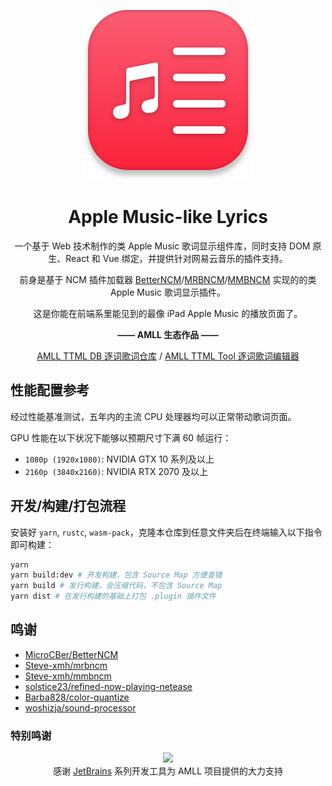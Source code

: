 <div align=center>

![](packages/bncm/src/assets/amll-icon.svg)

# Apple Music-like Lyrics

一个基于 Web 技术制作的类 Apple Music 歌词显示组件库，同时支持 DOM 原生、React 和 Vue 绑定，并提供针对网易云音乐的插件支持。

前身是基于 NCM 插件加载器 [BetterNCM](https://github.com/MicroCBer/BetterNCM)/[MRBNCM](https://github.com/Steve-xmh/mrbncm)/[MMBNCM](https://github.com/Steve-xmh/mmbncm) 实现的的类 Apple Music 歌词显示插件。

这是你能在前端系里能见到的最像 iPad Apple Music 的播放页面了。

**—— AMLL 生态作品 ——**

[AMLL TTML DB 逐词歌词仓库](https://github.com/Steve-xmh/amll-ttml-db)
/
[AMLL TTML Tool 逐词歌词编辑器](https://github.com/Steve-xmh/amll-ttml-tool)

</div>

## 性能配置参考

经过性能基准测试，五年内的主流 CPU 处理器均可以正常带动歌词页面。

GPU 性能在以下状况下能够以预期尺寸下满 60 帧运行：
- `1080p (1920x1080)`: NVIDIA GTX 10 系列及以上
- `2160p (3840x2160)`: NVIDIA RTX 2070 及以上

## 开发/构建/打包流程

安装好 `yarn`, `rustc`, `wasm-pack`，克隆本仓库到任意文件夹后在终端输入以下指令即可构建：

```bash
yarn
yarn build:dev # 开发构建，包含 Source Map 方便查错
yarn build # 发行构建，会压缩代码，不包含 Source Map
yarn dist # 在发行构建的基础上打包 .plugin 插件文件
```

## 鸣谢

- [MicroCBer/BetterNCM](https://github.com/MicroCBer/BetterNCM)
- [Steve-xmh/mrbncm](https://github.com/Steve-xmh/mrbncm)
- [Steve-xmh/mmbncm](https://github.com/Steve-xmh/mmbncm)
- [solstice23/refined-now-playing-netease](https://github.com/solstice23/refined-now-playing-netease)
- [Barba828/color-quantize](https://github.com/Barba828/color-quantize)
- [woshizja/sound-processor](https://github.com/woshizja/sound-processor)

### 特别鸣谢

<div align="center">
<image src="https://resources.jetbrains.com/storage/products/company/brand/logos/jb_beam.svg"></image>
<div>
感谢 <a href=https://jb.gg/OpenSourceSupport>JetBrains</a> 系列开发工具为 AMLL 项目提供的大力支持
</div>
</div>
